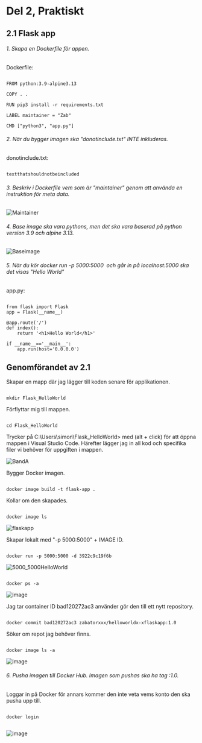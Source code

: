 # Del 2, Praktiskt

## 2.1 Flask app

###### 1. Skapa en Dockerfile för appen.

Dockerfile:

```

FROM python:3.9-alpine3.13

COPY . .

RUN pip3 install -r requirements.txt

LABEL maintainer = "Zab"

CMD ["python3", "app.py"]

```

###### 2. När du bygger imagen ska "donotinclude.txt" INTE inkluderas.

donotinclude.txt:

```

textthatshouldnotbeincluded

```

###### 3. Beskriv i Dockerfile vem som är "maintainer" genom att använda en instruktion för meta data.

![Maintainer](https://user-images.githubusercontent.com/42642927/138879685-8b23509b-cb20-4a89-b537-c528163f977a.PNG)

###### 4. Base image ska vara pythons, men det ska vara baserad på python version 3.9 och alpine 3.13.

![Baseimage](https://user-images.githubusercontent.com/42642927/138880534-1a20bdde-a29d-4b52-8e70-201a6ded674a.PNG)

###### 5. När du kör docker run -p 5000:5000 <image id> och går in på localhost:5000 ska det visas "Hello World"

app.py:

```

from flask import Flask
app = Flask(__name__)

@app.route('/')
def index():
    return '<h1>Hello World</h1>'

if __name__=='__main__':
    app.run(host='0.0.0.0')

```
## Genomförandet av 2.1

Skapar en mapp där jag lägger till koden senare för applikationen.

```

mkdir Flask_HelloWorld

```

Förflyttar mig till mappen.

```

cd Flask_HelloWorld
```

Trycker på  C:\Users\simon\Flask_HelloWorld> med (alt + click) för att öppna mappen i Visual Studio Code. Härefter lägger jag in all kod och specifika filer vi behöver för uppgiften i mappen.

![BandA](https://user-images.githubusercontent.com/42642927/139214886-ea2cc596-82c4-4f20-bd0f-e9f88a9d27ba.PNG)

Bygger Docker imagen.

```

docker image build -t flask-app .

```

Kollar om den skapades.

```

docker image ls 

```
![flaskapp](https://user-images.githubusercontent.com/42642927/139223141-f52b11da-4fa9-4778-935f-fb7aec51fd09.PNG)


Skapar lokalt med "-p 5000:5000" + IMAGE ID.

```

docker run -p 5000:5000 -d 3922c9c19f6b

```

![5000_5000HelloWorld](https://user-images.githubusercontent.com/42642927/139224790-29190786-1ddc-485d-8f85-bbdf901e4dd6.png)

```

docker ps -a

```

![image](https://user-images.githubusercontent.com/42642927/139227672-5e6868e7-ea49-43d5-a87b-e5a334f55e9b.png)



Jag tar container ID bad120272ac3 använder gör den till ett nytt repository. 

```

docker commit bad120272ac3 zabatorxxx/helloworldx-xflaskapp:1.0 

```
Söker om repot jag behöver finns.

```

docker image ls -a  

```
![image](https://user-images.githubusercontent.com/42642927/139228092-a81b8387-da09-4133-85a8-0d9c3c435b73.png)

###### 6. Pusha imagen till Docker Hub. Imagen som pushas ska ha tag :1.0.
    
Loggar in på Docker för annars kommer den inte veta vems konto den ska pusha upp till.

```
    
docker login
    
```
![image](https://user-images.githubusercontent.com/42642927/139230340-4918b4a1-594d-4d6b-93a0-ee8e7ac69d6d.png)
